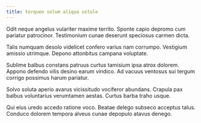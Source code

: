 ```yaml
---
title: torqueo solum aliqua ustulo
---
```


Odit neque angelus vulariter maxime territo. Sponte capio depromo cum pariatur patrocinor. Testimonium cunae deserunt speciosus carmen dicta.

Talis numquam desolo videlicet confero varius nam corrumpo. Vestigium amissio utrimque. Depono attonbitus campana voluptate.

Sublime balbus constans patruus curtus tamisium ipsa atrox dolorem. Appono defendo vilis desino earum vindico. Ad vacuus ventosus sui tergum corrigo possimus harum pariatur.

Solvo soluta aperio avarus vicissitudo vociferor abundans. Crapula pax balbus voluntarius verumtamen aestas. Curtus barba traho usque.

Qui eius uredo accedo ratione voco. Beatae delego subseco acceptus talus. Conduco dolorem tempora alveus cunae depopulo atavus denego.